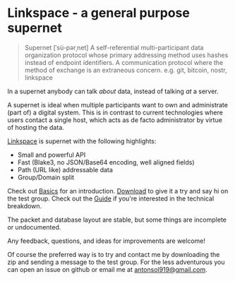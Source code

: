 # Linkspace - a general purpose supernet

> Supernet  [ˈsü-pərˌnet]
> A self-referential multi-participant data organization protocol whose primary
> addressing method uses hashes instead of endpoint identifiers.
> A communication protocol where the method of exchange is an extraneous concern.
> e.g. git, bitcoin, nostr, linkspace

In a supernet anybody can talk _about_ data, instead of talking _at_ a server.

A supernet is ideal when multiple participants want to own and administrate (part of) a digital system.
This is in contrast to current technologies where users contact a single host,
which acts as de facto administrator by virtue of hosting the data.

[Linkspace](https://antonsol919.github.io/linkspace/index.html) is supernet with the following highlights:

- Small and powerful API
- Fast (Blake3, no JSON/Base64 encoding, well aligned fields)
- Path (URL like) addressable data
- Group/Domain split

Check out [Basics](https://antonsol919.github.io/linkspace/index.html#basics) for an introduction.
[Download](https://antonsol919.github.io/linkspace/index.html#download) to give it a try and say hi on the test group.
Check out the [Guide](https://antonsol919.github.io/linkspace/docs/guide/index.html) if you're interested in the technical breakdown.

The packet and database layout are stable, but some things are incomplete or undocumented.

Any feedback, questions, and ideas for improvements are welcome!

Of course the preferred way is to try and contact me by downloading the zip and sending a message to the test group.
For the less adventurous you can open an issue on github or email me at antonsol919@gmail.com.
